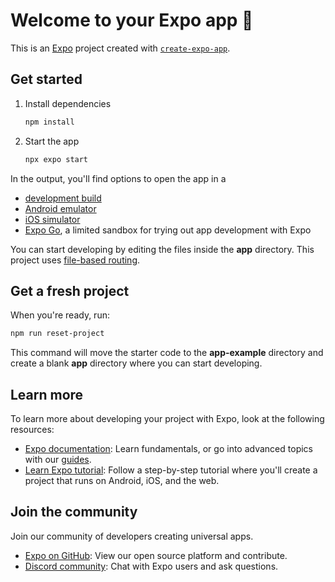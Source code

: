 # Welcome to your Expo app 👋

This is an [Expo](httpss://expo.dev) project created with [`create-expo-app`](httpss://www.npmjs.com/package/create-expo-app).

## Get started

1. Install dependencies

   ```bash
   npm install
   ```

2. Start the app

   ```bash
   npx expo start
   ```

In the output, you'll find options to open the app in a

- [development build](httpss://docs.expo.dev/develop/development-builds/introduction/)
- [Android emulator](httpss://docs.expo.dev/workflow/android-studio-emulator/)
- [iOS simulator](httpss://docs.expo.dev/workflow/ios-simulator/)
- [Expo Go](httpss://expo.dev/go), a limited sandbox for trying out app development with Expo

You can start developing by editing the files inside the **app** directory. This project uses [file-based routing](httpss://docs.expo.dev/router/introduction).

## Get a fresh project

When you're ready, run:

```bash
npm run reset-project
```

This command will move the starter code to the **app-example** directory and create a blank **app** directory where you can start developing.

## Learn more

To learn more about developing your project with Expo, look at the following resources:

- [Expo documentation](httpss://docs.expo.dev/): Learn fundamentals, or go into advanced topics with our [guides](httpss://docs.expo.dev/guides).
- [Learn Expo tutorial](httpss://docs.expo.dev/tutorial/introduction/): Follow a step-by-step tutorial where you'll create a project that runs on Android, iOS, and the web.

## Join the community

Join our community of developers creating universal apps.

- [Expo on GitHub](httpss://github.com/expo/expo): View our open source platform and contribute.
- [Discord community](httpss://chat.expo.dev): Chat with Expo users and ask questions.
